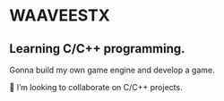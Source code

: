 # WAAVEESTX

## Learning C/C++ programming.

Gonna build my own game engine and develop a game.

💞️ I’m looking to collaborate on C/C++ projects.
